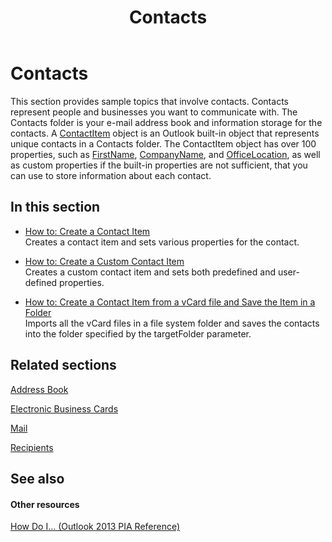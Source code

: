 ﻿---
title: Contacts
TOCTitle: Contacts
ms:assetid: e988de54-6b1e-4e83-a226-3a898903608f
ms:mtpsurl: https://msdn.microsoft.com/en-us/library/Ff184649(v=office.15)
ms:contentKeyID: 55119820
ms.date: 07/24/2014
mtps_version: v=office.15
---

# Contacts

This section provides sample topics that involve contacts. Contacts represent people and businesses you want to communicate with. The Contacts folder is your e-mail address book and information storage for the contacts. A [ContactItem](https://msdn.microsoft.com/en-us/library/bb644956\(v=office.15\)) object is an Outlook built-in object that represents unique contacts in a Contacts folder. The ContactItem object has over 100 properties, such as [FirstName](https://msdn.microsoft.com/en-us/library/bb652965\(v=office.15\)), [CompanyName](https://msdn.microsoft.com/en-us/library/bb610212\(v=office.15\)), and [OfficeLocation](https://msdn.microsoft.com/en-us/library/bb647145\(v=office.15\)), as well as custom properties if the built-in properties are not sufficient, that you can use to store information about each contact.

## In this section

  - [How to: Create a Contact Item](how-to-create-a-contact-item.md)  
    Creates a contact item and sets various properties for the contact.

  - [How to: Create a Custom Contact Item](how-to-create-a-custom-contact-item.md)  
    Creates a custom contact item and sets both predefined and user-defined properties.

  - [How to: Create a Contact Item from a vCard file and Save the Item in a Folder](how-to-create-a-contact-item-from-a-vcard-file-and-save-the-item-in-a-folder.md)  
    Imports all the vCard files in a file system folder and saves the contacts into the folder specified by the targetFolder parameter.

## Related sections

[Address Book](address-book.md)

[Electronic Business Cards](electronic-business-cards.md)

[Mail](mail.md)

[Recipients](recipients.md)

## See also

#### Other resources

[How Do I... (Outlook 2013 PIA Reference)](how-do-i-outlook-2013-pia-reference.md)

